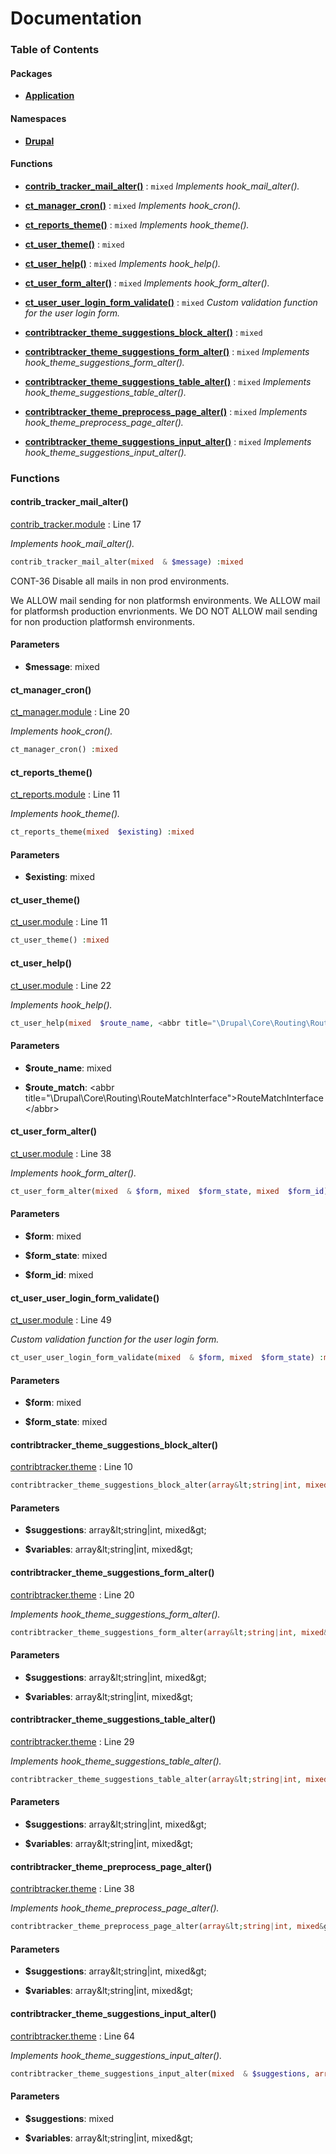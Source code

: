# Documentation





### Table of Contents

#### Packages
- **[Application](./packages/Application.md)**

#### Namespaces
- **[Drupal](./namespaces/drupal.md)**









#### Functions

- **[contrib_tracker_mail_alter()](./namespaces/default.md#function_contrib_tracker_mail_alter)**
           : `mixed`
*Implements hook_mail_alter().*


- **[ct_manager_cron()](./namespaces/default.md#function_ct_manager_cron)**
           : `mixed`
*Implements hook_cron().*


- **[ct_reports_theme()](./namespaces/default.md#function_ct_reports_theme)**
           : `mixed`
*Implements hook_theme().*


- **[ct_user_theme()](./namespaces/default.md#function_ct_user_theme)**
           : `mixed`


- **[ct_user_help()](./namespaces/default.md#function_ct_user_help)**
           : `mixed`
*Implements hook_help().*


- **[ct_user_form_alter()](./namespaces/default.md#function_ct_user_form_alter)**
           : `mixed`
*Implements hook_form_alter().*


- **[ct_user_user_login_form_validate()](./namespaces/default.md#function_ct_user_user_login_form_validate)**
           : `mixed`
*Custom validation function for the user login form.*


- **[contribtracker_theme_suggestions_block_alter()](./namespaces/default.md#function_contribtracker_theme_suggestions_block_alter)**
           : `mixed`


- **[contribtracker_theme_suggestions_form_alter()](./namespaces/default.md#function_contribtracker_theme_suggestions_form_alter)**
           : `mixed`
*Implements hook_theme_suggestions_form_alter().*


- **[contribtracker_theme_suggestions_table_alter()](./namespaces/default.md#function_contribtracker_theme_suggestions_table_alter)**
           : `mixed`
*Implements hook_theme_suggestions_table_alter().*


- **[contribtracker_theme_preprocess_page_alter()](./namespaces/default.md#function_contribtracker_theme_preprocess_page_alter)**
           : `mixed`
*Implements hook_theme_preprocess_page_alter().*


- **[contribtracker_theme_suggestions_input_alter()](./namespaces/default.md#function_contribtracker_theme_suggestions_input_alter)**
           : `mixed`
*Implements hook_theme_suggestions_input_alter().*





### Functions

#### contrib_tracker_mail_alter()


[contrib_tracker.module](./files/web-modules-custom-contrib-tracker-contrib-tracker.md) : Line 17

*Implements hook_mail_alter().*


```php
contrib_tracker_mail_alter(mixed  & $message) :mixed
```
CONT-36 Disable all mails in non prod environments.

We ALLOW mail sending for non platformsh environments.
We ALLOW mail for platformsh production envrionments.
We DO NOT ALLOW mail sending for non production platformsh environments.


#### Parameters

- **$message**: mixed
    







#### ct_manager_cron()


[ct_manager.module](./files/web-modules-custom-ct-manager-ct-manager.md) : Line 20

*Implements hook_cron().*


```php
ct_manager_cron() :mixed
```









#### ct_reports_theme()


[ct_reports.module](./files/web-modules-custom-ct-reports-ct-reports.md) : Line 11

*Implements hook_theme().*


```php
ct_reports_theme(mixed  $existing) :mixed
```


#### Parameters

- **$existing**: mixed
    







#### ct_user_theme()


[ct_user.module](./files/web-modules-custom-ct-user-ct-user.md) : Line 11



```php
ct_user_theme() :mixed
```









#### ct_user_help()


[ct_user.module](./files/web-modules-custom-ct-user-ct-user.md) : Line 22

*Implements hook_help().*


```php
ct_user_help(mixed  $route_name, <abbr title="\Drupal\Core\Routing\RouteMatchInterface">RouteMatchInterface</abbr>  $route_match) :mixed
```


#### Parameters

- **$route_name**: mixed
    
- **$route_match**: &lt;abbr title=&quot;\Drupal\Core\Routing\RouteMatchInterface&quot;&gt;RouteMatchInterface&lt;/abbr&gt;
    







#### ct_user_form_alter()


[ct_user.module](./files/web-modules-custom-ct-user-ct-user.md) : Line 38

*Implements hook_form_alter().*


```php
ct_user_form_alter(mixed  & $form, mixed  $form_state, mixed  $form_id) :mixed
```


#### Parameters

- **$form**: mixed
    
- **$form_state**: mixed
    
- **$form_id**: mixed
    







#### ct_user_user_login_form_validate()


[ct_user.module](./files/web-modules-custom-ct-user-ct-user.md) : Line 49

*Custom validation function for the user login form.*


```php
ct_user_user_login_form_validate(mixed  & $form, mixed  $form_state) :mixed
```


#### Parameters

- **$form**: mixed
    
- **$form_state**: mixed
    







#### contribtracker_theme_suggestions_block_alter()


[contribtracker.theme](./files/web-themes-custom-contribtracker-contribtracker.md) : Line 10



```php
contribtracker_theme_suggestions_block_alter(array&lt;string|int, mixed&gt;  & $suggestions, array&lt;string|int, mixed&gt;  $variables) :mixed
```


#### Parameters

- **$suggestions**: array&amp;lt;string|int, mixed&amp;gt;
    
- **$variables**: array&amp;lt;string|int, mixed&amp;gt;
    







#### contribtracker_theme_suggestions_form_alter()


[contribtracker.theme](./files/web-themes-custom-contribtracker-contribtracker.md) : Line 20

*Implements hook_theme_suggestions_form_alter().*


```php
contribtracker_theme_suggestions_form_alter(array&lt;string|int, mixed&gt;  & $suggestions, array&lt;string|int, mixed&gt;  $variables) :mixed
```


#### Parameters

- **$suggestions**: array&amp;lt;string|int, mixed&amp;gt;
    
- **$variables**: array&amp;lt;string|int, mixed&amp;gt;
    







#### contribtracker_theme_suggestions_table_alter()


[contribtracker.theme](./files/web-themes-custom-contribtracker-contribtracker.md) : Line 29

*Implements hook_theme_suggestions_table_alter().*


```php
contribtracker_theme_suggestions_table_alter(array&lt;string|int, mixed&gt;  & $suggestions, array&lt;string|int, mixed&gt;  $variables) :mixed
```


#### Parameters

- **$suggestions**: array&amp;lt;string|int, mixed&amp;gt;
    
- **$variables**: array&amp;lt;string|int, mixed&amp;gt;
    







#### contribtracker_theme_preprocess_page_alter()


[contribtracker.theme](./files/web-themes-custom-contribtracker-contribtracker.md) : Line 38

*Implements hook_theme_preprocess_page_alter().*


```php
contribtracker_theme_preprocess_page_alter(array&lt;string|int, mixed&gt;  & $suggestions, array&lt;string|int, mixed&gt;  $variables) :mixed
```


#### Parameters

- **$suggestions**: array&amp;lt;string|int, mixed&amp;gt;
    
- **$variables**: array&amp;lt;string|int, mixed&amp;gt;
    







#### contribtracker_theme_suggestions_input_alter()


[contribtracker.theme](./files/web-themes-custom-contribtracker-contribtracker.md) : Line 64

*Implements hook_theme_suggestions_input_alter().*


```php
contribtracker_theme_suggestions_input_alter(mixed  & $suggestions, array&lt;string|int, mixed&gt;  $variables) :mixed
```


#### Parameters

- **$suggestions**: mixed
    
- **$variables**: array&amp;lt;string|int, mixed&amp;gt;
    








